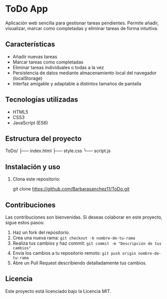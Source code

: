 # ToDo App

Aplicación web sencilla para gestionar tareas pendientes. Permite añadir, visualizar, marcar como completadas y eliminar tareas de forma intuitiva.

## Características

- Añadir nuevas tareas
- Marcar tareas como completadas
- Eliminar tareas individuales o todas a la vez
- Persistencia de datos mediante almacenamiento local del navegador (localStorage)
- Interfaz amigable y adaptable a distintos tamaños de pantalla

## Tecnologías utilizadas

- HTML5
- CSS3
- JavaScript (ES6)

## Estructura del proyecto

ToDo/
├── index.html
├── style.css
└── script.js


## Instalación y uso

1. Clona este repositorio:

   git clone https://github.com/Barbarasanchez11/ToDo.git

## Contribuciones

Las contribuciones son bienvenidas. Si deseas colaborar en este proyecto, sigue estos pasos:

1. Haz un fork del repositorio.
2. Crea una nueva rama: `git checkout -b nombre-de-tu-rama`
3. Realiza tus cambios y haz commit: `git commit -m "Descripción de tus cambios"`
4. Envía los cambios a tu repositorio remoto: `git push origin nombre-de-tu-rama`
5. Abre un Pull Request describiendo detalladamente tus cambios.

## Licencia

Este proyecto está licenciado bajo la Licencia MIT. 
